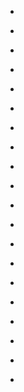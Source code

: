 
- [](/2020/03/fjkgmb7/)

- [](/2019/12/b6fbeoybs8s/)

- [](/2019/10/b3pvesabaai/)

- [](/2019/07/bzlxcgfbwba/)

- [](/2018/09/bnwdzwzloxg/)

- [](/2017/04/btbzzldleho/)

- [](/2016/12/boeoxfvbgqe/)

- [](/2016/10/bllvqvsbdct/)

- [](/2016/10/bllrszbbwnt/)

- [](/2016/10/bllk0wqhbs_/)

- [](/2016/08/bjsswtbhqge/)

- [](/2016/08/bjrxt6gb_xx/)

- [](/2016/06/bgemf1xmocn/)

- [](/2016/03/bc2jky3moer/)

- [](/2016/01/ba6us1qsoel/)

- [](/2015/07/10153917472723912-0/)

- [](/2015/05/10153800871698912-0/)

- [](/2015/04/10153711150003912-3/)

- [](/2015/04/588938766254936064/)

- [](/2012/03/180689271383007232/)
